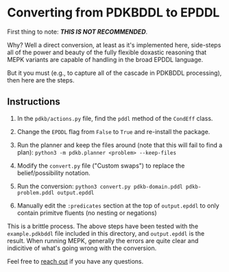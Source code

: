 
# Converting from PDKBDDL to EPDDL

First thing to note: ***THIS IS NOT RECOMMENDED***.

Why? Well a direct conversion, at least as it's implemented here, side-steps all of the power and beauty of the fully flexible doxastic reasoning that MEPK variants are capable of handling in the broad EPDDL language.

But it you must (e.g., to capture all of the cascade in PDKBDDL processing), then here are the steps.

## Instructions

1. In the `pdkb/actions.py` file, find the `pddl` method of the `CondEff` class.

2. Change the `EPDDL` flag from `False` to `True` and re-install the package.

3. Run the planner and keep the files around (note that this will fail to find a plan): `python3 -m pdkb.planner <problem> --keep-files`

4. Modify the `convert.py` file ("Custom swaps") to replace the belief/possibility notation.

5. Run the conversion: `python3 convert.py pdkb-domain.pddl pdkb-problem.pddl output.epddl`

6. Manually edit the `:predicates` section at the top of `output.epddl` to only contain primitve fluents (no nesting or negations)

This is a brittle process. The above steps have been tested with the `example.pdkbddl` file included in this directory, and `output.epddl` is the result. When running MEPK, generally the errors are quite clear and indicitive of what's going wrong with the conversion.

Feel free to [reach out](mailto:christian.muise@queensu.ca) if you have any questions.
